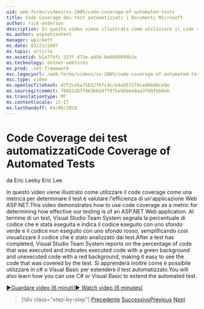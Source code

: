 ```yaml
---
uid: web-forms/videos/vs-2005/code-coverage-of-automated-tests
title: Code Coverage dei test automatizzati | Documenti Microsoft
author: rick-anderson
description: In questo video viene illustrato come utilizzare il code coverage come una metrica per determinare il test è valutare l'efficienza di un'applicazione Web ASP.NET. Dopo un test con com...
ms.author: aspnetcontent
manager: wpickett
ms.date: 03/23/2007
ms.topic: article
ms.assetid: b1a7fbfc-523f-473e-a454-8e6b90099b1e
ms.technology: dotnet-webforms
ms.prod: .net-framework
msc.legacyurl: /web-forms/videos/vs-2005/code-coverage-of-automated-tests
msc.type: video
ms.openlocfilehash: 47f2ce5a75b52f6fc4cce9a9571f8cedbb90ce9e
ms.sourcegitcommit: f8852267f463b62d7f975e56bea9aa3f68fbbdeb
ms.translationtype: MT
ms.contentlocale: it-IT
ms.lasthandoff: 04/06/2018
---
```

<a name="code-coverage-of-automated-tests"></a><span data-ttu-id="15c16-104">Code Coverage dei test automatizzati</span><span class="sxs-lookup"><span data-stu-id="15c16-104">Code Coverage of Automated Tests</span></span>
====================
<span data-ttu-id="15c16-105">da Eric Lee</span><span class="sxs-lookup"><span data-stu-id="15c16-105">by Eric Lee</span></span>

<span data-ttu-id="15c16-106">In questo video viene illustrato come utilizzare il code coverage come una metrica per determinare il test è valutare l'efficienza di un'applicazione Web ASP.NET.</span><span class="sxs-lookup"><span data-stu-id="15c16-106">This video demonstrates how to use code coverage as a metric for determining how effective our testing is of an ASP.NET Web application.</span></span> <span data-ttu-id="15c16-107">Al termine di un test, Visual Studio Team System segnala la percentuale di codice che è stata eseguita e indica il codice eseguito con uno sfondo verde e il codice non eseguito con uno sfondo rosso, semplificando così visualizzare il codice che è stato analizzato dai test.</span><span class="sxs-lookup"><span data-stu-id="15c16-107">After a test has completed, Visual Studio Team System reports on the percentage of code that was executed and indicates executed code with a green background and unexecuted code with a red background, making it easy to see the code that was covered by the test.</span></span> <span data-ttu-id="15c16-108">Si apprenderà inoltre come è possibile utilizzare in c# o Visual Basic per estendere il test automatizzato.</span><span class="sxs-lookup"><span data-stu-id="15c16-108">You will also learn how you can use C# or Visual Basic to extend the automated test.</span></span>

[<span data-ttu-id="15c16-109">&#9654;Guardare video (6 minuti)</span><span class="sxs-lookup"><span data-stu-id="15c16-109">&#9654; Watch video (6 minutes)</span></span>](https://channel9.msdn.com/Blogs/ASP-NET-Site-Videos/code-coverage-of-automated-tests)

> [!div class="step-by-step"]
> <span data-ttu-id="15c16-110">[Precedente](measuring-the-business-value-of-ajax.md)
> [Successivo](custom-extraction-rules-and-coded-web-tests.md)</span><span class="sxs-lookup"><span data-stu-id="15c16-110">[Previous](measuring-the-business-value-of-ajax.md)
[Next](custom-extraction-rules-and-coded-web-tests.md)</span></span>
